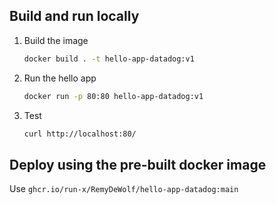 ## Build and run locally

1. Build the image
    ```bash
    docker build . -t hello-app-datadog:v1
    ```
1. Run the hello app
    ```bash
    docker run -p 80:80 hello-app-datadog:v1
    ```
1. Test
    ```bash
    curl http://localhost:80/
    ```

## Deploy using the pre-built docker image

Use `ghcr.io/run-x/RemyDeWolf/hello-app-datadog:main`
